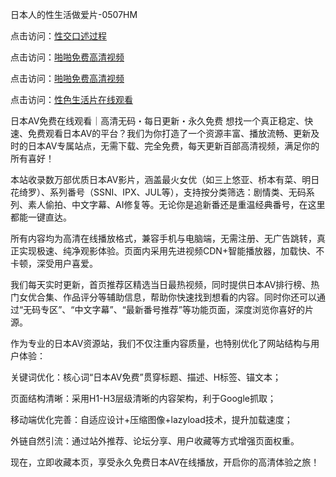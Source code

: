日本人的性生活做爱片-0507HM

点击访问：<a href="https://rtj-3zo.pages.dev/">性交口述过程</a>

点击访问：<a href="https://fdhf-454.pages.dev/">啪啪免费高清视频</a>

点击访问：<a href="https://gfd-5xg.pages.dev/">啪啪免费高清视频</a>

点击访问：<a href="https://bered.pages.dev/">性色生活片在线观看</a>

日本AV免费在线观看｜高清无码・每日更新・永久免费
想找一个真正稳定、快速、免费观看日本AV的平台？我们为你打造了一个资源丰富、播放流畅、更新及时的日本AV专属站点，无需下载、完全免费，每天更新百部高清视频，满足你的所有喜好！

本站收录数万部优质日本AV影片，涵盖最火女优（如三上悠亚、桥本有菜、明日花绮罗）、系列番号（SSNI、IPX、JUL等），支持按分类筛选：剧情类、无码系列、素人偷拍、中文字幕、AI修复等。无论你是追新番还是重温经典番号，在这里都能一键直达。

所有内容均为高清在线播放格式，兼容手机与电脑端，无需注册、无广告跳转，真正实现极速、纯净观影体验。页面内采用先进视频CDN+智能播放器，加载快、不卡顿，深受用户喜爱。

我们每天实时更新，首页推荐区精选当日最热视频，同时提供日本AV排行榜、热门女优合集、作品评分等辅助信息，帮助你快速找到想看的内容。同时你还可以通过“无码专区”、“中文字幕”、“最新番号推荐”等功能页面，深度浏览你喜好的片源。

作为专业的日本AV资源站，我们不仅注重内容质量，也特别优化了网站结构与用户体验：

关键词优化：核心词“日本AV免费”贯穿标题、描述、H标签、锚文本；

页面结构清晰：采用H1-H3层级清晰的内容架构，利于Google抓取；

移动端优化完善：自适应设计+压缩图像+lazyload技术，提升加载速度；

外链自然引流：通过站外推荐、论坛分享、用户收藏等方式增强页面权重。

现在，立即收藏本页，享受永久免费日本AV在线播放，开启你的高清体验之旅！


<span style="display:none;">[Canonical link](）</span>
